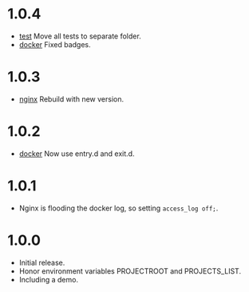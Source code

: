 # 1.0.4

- [test](test) Move all tests to separate folder.
- [docker](README.md) Fixed badges.

# 1.0.3

- [nginx](Dockerfile) Rebuild with new version.

# 1.0.2

- [docker](src/docker/bin/docker-entrypoint.sh) Now use entry.d and exit.d.

# 1.0.1

- Nginx is flooding the docker log, so setting `access_log off;`.

# 1.0.0

- Initial release.
- Honor environment variables PROJECTROOT and PROJECTS_LIST.
- Including a demo.
